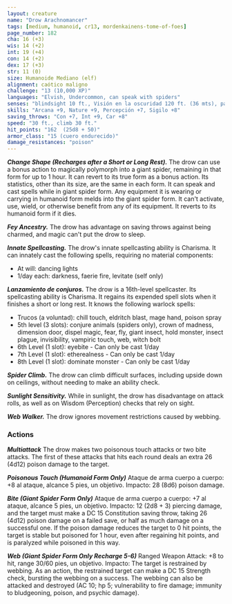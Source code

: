 ```yaml
---
layout: creature
name: "Drow Arachnomancer"
tags: [medium, humanoid, cr13, mordenkainens-tome-of-foes]
page_number: 182
cha: 16 (+3)
wis: 14 (+2)
int: 19 (+4)
con: 14 (+2)
dex: 17 (+3)
str: 11 (0)
size: Humanoide Mediano (elf)
alignment: caótico maligno
challenge: "13 (10,000 XP)"
languages: "Elvish, Undercommon, can speak with spiders"
senses: "blindsight 10 ft., Visión en la oscuridad 120 ft. (36 mts), passive Perception 17"
skills: "Arcana +9, Nature +9, Percepción +7, Sigilo +8"
saving_throws: "Con +7, Int +9, Car +8"
speed: "30 ft., climb 30 ft."
hit_points: "162  (25d8 + 50)"
armor_class: "15 (cuero endurecido)"
damage_resistances: "poison"
---
```


***Change Shape (Recharges after a Short or Long Rest).*** The drow can use a bonus action to magically polymorph into a giant spider, remaining in that form for up to 1 hour. It can revert to its true form as a bonus action. Its statistics, other than its size, are the same in each form. It can speak and cast spells while in giant spider form. Any equipment it is wearing or carrying in humanoid form melds into the giant spider form. It can't activate, use, wield, or otherwise benefit from any of its equipment. It reverts to its humanoid form if it dies.

***Fey Ancestry.*** The drow has advantage on saving throws against being charmed, and magic can't put the drow to sleep.

***Innate Spellcasting.*** The drow's innate spellcasting ability is Charisma. It can innately cast the following spells, requiring no material components:
* At will: dancing lights
* 1/day each: darkness, faerie fire, levitate (self only)

***Lanzamiento de conjuros.*** The drow is a 16th-level spellcaster. Its spellcasting ability is Charisma. It regains its expended spell slots when it finishes a short or long rest. It knows the following warlock spells:
* Trucos (a voluntad): chill touch, eldritch blast, mage hand, poison spray
* 5th level (3 slots): conjure animals (spiders only), crown of madness, dimension door, dispel magic, fear, fly, giant insect, hold monster, insect plague, invisibility, vampiric touch, web, witch bolt
* 6th Level (1 slot): eyebite - Can only be cast 1/day
* 7th Level (1 slot): etherealness - Can only be cast 1/day
* 8th Level (1 slot): dominate monster - Can only be cast 1/day


***Spider Climb.*** The drow can climb difficult surfaces, including upside down on ceilings, without needing to make an ability check.

***Sunlight Sensitivity.*** While in sunlight, the drow has disadvantage on attack rolls, as well as on Wisdom (Perception) checks that rely on sight.

***Web Walker.*** The drow ignores movement restrictions caused by webbing.

### Actions

***Multiattack*** The drow makes two poisonous touch attacks or two bite attacks. The first of these attacks that hits each round deals an extra 26 (4d12) poison damage to the target.

***Poisonous Touch (Humanoid Form Only)*** Ataque de arma cuerpo a cuerpo: +8 al ataque, alcance 5 pies, un objetivo. Impacto: 28 (8d6) poison damage.

***Bite (Giant Spider Form Only)*** Ataque de arma cuerpo a cuerpo: +7 al ataque, alcance 5 pies, un objetivo. Impacto: 12 (2d8 + 3) piercing damage, and the target must make a DC 15 Constitution saving throw, taking 26 (4d12) poison damage on a failed save, or half as much damage on a successful one. If the poison damage reduces the target to 0 hit points, the target is stable but poisoned for 1 hour, even after regaining hit points, and is paralyzed while poisoned in this way.

***Web (Giant Spider Form Only Recharge 5-6)*** Ranged Weapon Attack: +8 to hit, range 30/60 pies, un objetivo. Impacto: The target is restrained by webbing. As an action, the restrained target can make a DC 15 Strength check, bursting the webbing on a success. The webbing can also be attacked and destroyed (AC 10; hp 5; vulnerability to fire damage; immunity to bludgeoning, poison, and psychic damage).